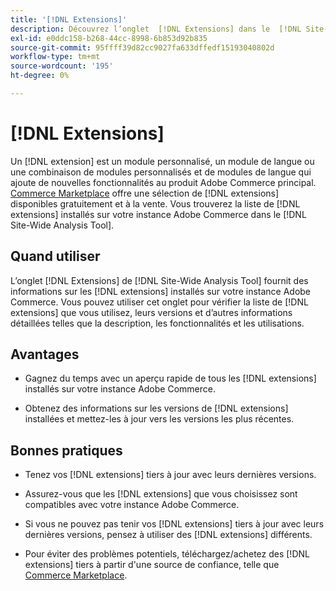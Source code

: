 ```yaml
---
title: '[!DNL Extensions]'
description: Découvrez l’onglet  [!DNL Extensions] dans le  [!DNL Site-Wide Analysis Tool], quand l’utiliser, ses avantages et les bonnes pratiques.
exl-id: e0ddc158-b268-44cc-8998-6b853d92b835
source-git-commit: 95ffff39d82cc9027fa633dffedf15193040802d
workflow-type: tm+mt
source-wordcount: '195'
ht-degree: 0%

---
```


# [!DNL Extensions]

Un [!DNL extension] est un module personnalisé, un module de langue ou une combinaison de modules personnalisés et de modules de langue qui ajoute de nouvelles fonctionnalités au produit Adobe Commerce principal. [Commerce Marketplace](https://marketplace.magento.com/extensions.html) offre une sélection de [!DNL extensions] disponibles gratuitement et à la vente. Vous trouverez la liste de [!DNL extensions] installés sur votre instance Adobe Commerce dans le [!DNL Site-Wide Analysis Tool].

## Quand utiliser

L’onglet [!DNL Extensions] de [!DNL Site-Wide Analysis Tool] fournit des informations sur les [!DNL extensions] installés sur votre instance Adobe Commerce. Vous pouvez utiliser cet onglet pour vérifier la liste de [!DNL extensions] que vous utilisez, leurs versions et d’autres informations détaillées telles que la description, les fonctionnalités et les utilisations.

## Avantages

* Gagnez du temps avec un aperçu rapide de tous les [!DNL extensions] installés sur votre instance Adobe Commerce.

* Obtenez des informations sur les versions de [!DNL extensions] installées et mettez-les à jour vers les versions les plus récentes.

## Bonnes pratiques

* Tenez vos [!DNL extensions] tiers à jour avec leurs dernières versions.

* Assurez-vous que les [!DNL extensions] que vous choisissez sont compatibles avec votre instance Adobe Commerce.

* Si vous ne pouvez pas tenir vos [!DNL extensions] tiers à jour avec leurs dernières versions, pensez à utiliser des [!DNL extensions] différents.

* Pour éviter des problèmes potentiels, téléchargez/achetez des [!DNL extensions] tiers à partir d&#39;une source de confiance, telle que [Commerce Marketplace](https://marketplace.magento.com/extensions.html).
